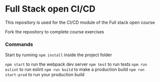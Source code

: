 # Full Stack open CI/CD

This repository is used for the CI/CD module of the Full stack open course

Fork the repository to complete course exercises

### Commands

Start by running `npm install` inside the project folder

`npm start` to run the webpack dev server
`npm test` to run tests
`npm run eslint` to run eslint
`npm run build` to make a production build
`npm run start-prod` to run your production build

